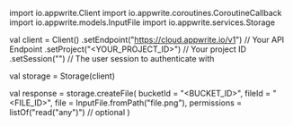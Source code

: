 import io.appwrite.Client
import io.appwrite.coroutines.CoroutineCallback
import io.appwrite.models.InputFile
import io.appwrite.services.Storage

val client = Client()
    .setEndpoint("https://cloud.appwrite.io/v1") // Your API Endpoint
    .setProject("<YOUR_PROJECT_ID>") // Your project ID
    .setSession("") // The user session to authenticate with

val storage = Storage(client)

val response = storage.createFile(
    bucketId = "<BUCKET_ID>",
    fileId = "<FILE_ID>",
    file = InputFile.fromPath("file.png"),
    permissions = listOf("read("any")") // optional
)
